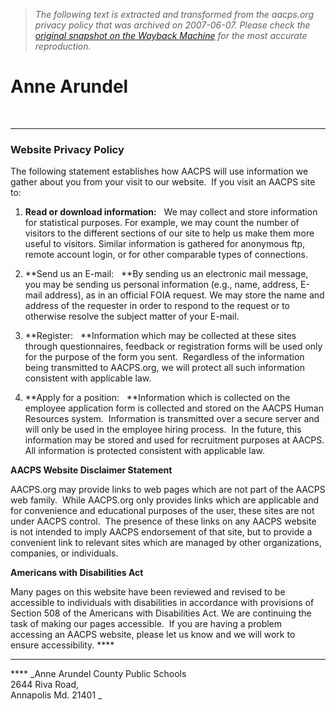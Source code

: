> *The following text is extracted and transformed from the aacps.org privacy policy that was archived on 2007-06-07. Please check the [original snapshot on the Wayback Machine](https://web.archive.org/web/20070607135239id_/http%3A//www.aacps.org/aacps/boe/HR/privacy.asp) for the most accurate reproduction.*

# Anne Arundel

 

* * *

### Website Privacy Policy

The following statement establishes how AACPS will use information we gather about you from your visit to our website.  If you visit an AACPS site to: 

  1. **Read or download information:**   We may collect and store information for statistical purposes. For example, we may count the number of visitors to the different sections of our site to help us make them more useful to visitors. Similar information is gathered for anonymous ftp, remote account login, or for other comparable types of connections. 

  2. **Send us an E-mail:   **By sending us an electronic mail message, you may be sending us personal information (e.g., name, address, E-mail address), as in an official FOIA request. We may store the name and address of the requester in order to respond to the request or to otherwise resolve the subject matter of your E-mail. 

  3. **Register:   **Information which may be collected at these sites through questionnaires, feedback or registration forms will be used only for the purpose of the form you sent.  Regardless of the information being transmitted to AACPS.org, we will protect all such information consistent with applicable law. 

  4. **Apply for a position:   **Information which is collected on the employee application form is collected and stored on the AACPS Human Resources system.  Information is transmitted over a secure server and will only be used in the employee hiring process.  In the future, this information may be stored and used for recruitment purposes at AACPS. All information is protected consistent with applicable law.




**AACPS Website Disclaimer Statement**

AACPS.org may provide links to web pages which are not part of the AACPS web family.  While AACPS.org only provides links which are applicable and for convenience and educational purposes of the user, these sites are not under AACPS control.  The presence of these links on any AACPS website is not intended to imply AACPS endorsement of that site, but to provide a convenient link to relevant sites which are managed by other organizations, companies, or individuals. 

**Americans with Disabilities Act**

Many pages on this website have been reviewed and revised to be accessible to individuals with disabilities in accordance with provisions of Section 508 of the Americans with Disabilities Act. We are continuing the task of making our pages accessible.  If you are having a problem accessing an AACPS website, please let us know and we will work to ensure accessibility. ****

* * *

 **** _Anne Arundel County Public Schools  
2644 Riva Road,   
Annapolis Md. 21401  _
